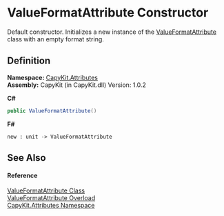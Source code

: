 # ValueFormatAttribute Constructor


Default constructor. Initializes a new instance of the <a href="T_CapyKit_Attributes_ValueFormatAttribute.md">ValueFormatAttribute</a> class with an empty format string.



## Definition
**Namespace:** <a href="N_CapyKit_Attributes.md">CapyKit.Attributes</a>  
**Assembly:** CapyKit (in CapyKit.dll) Version: 1.0.2

**C#**
``` C#
public ValueFormatAttribute()
```
**F#**
``` F#
new : unit -> ValueFormatAttribute
```



## See Also


#### Reference
<a href="T_CapyKit_Attributes_ValueFormatAttribute.md">ValueFormatAttribute Class</a>  
<a href="Overload_CapyKit_Attributes_ValueFormatAttribute__ctor.md">ValueFormatAttribute Overload</a>  
<a href="N_CapyKit_Attributes.md">CapyKit.Attributes Namespace</a>  
